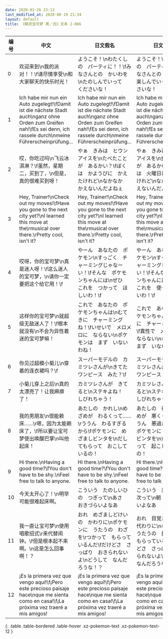 ```yaml
---
date: 2020-03-26 23:13
last_modified_at: 2020-08-19 21:34
layout: default
title: 《精灵宝可梦 黑／白》文本 2-066
---
```

| 编号 | 中文 | 日文假名 | 日文汉字 |
| ---- | ---- | ---- | --- |
| 0 | 欢迎来到\n我的派对！！\f请尽情享受\n和大家聊天的快乐时光！ | ようこそ！\nわたくしの　パーティに！！\fみなさんとの　かいわを\nたのしんでいって　くださいな！ | ようこそ！\nわたくしの　パーティに！！\fみなさんとの　会話を\n楽しんでいって　くださいな！ |
| 1 | Ich habe mir nun ein Auto zugelegt!\fDamit ist die nächste Stadt auch\nganz ohne Orden zum Greifen nah!\fEs sei denn, ich rassele durch\nmeine Führerscheinprüfung... | Ich habe mir nun ein Auto zugelegt!\fDamit ist die nächste Stadt auch\nganz ohne Orden zum Greifen nah!\fEs sei denn, ich rassele durch\nmeine Führerscheinprüfung... | Ich habe mir nun ein Auto zugelegt!\fDamit ist die nächste Stadt auch\nganz ohne Orden zum Greifen nah!\fEs sei denn, ich rassele durch\nmeine Führerscheinprüfung... |
| 2 | 哎，你吃过吗\n飞云冰淇淋？\f虽然，星期二，买到了，\n但是，真的很难买到呀！ | やぁ　きみは　ヒウンアイスを\nたべたことが　あるかい？\fぼくは　かようびに　かえたけれど\nなかなか　かえないんだよねぇ | やぁ　きみは　ヒウンアイスを\n食べたことが　あるかい？\fぼくは　火曜日に　買えたけれど\nなかなか　買えないんだよねぇ |
| 3 | Hey, Trainer!\nCheck out my moves!\fHave you gone to the next city yet?\nI learned this move at the\rmusical over there.\rPretty cool, isn't it? | Hey, Trainer!\nCheck out my moves!\fHave you gone to the next city yet?\nI learned this move at the\rmusical over there.\rPretty cool, isn't it? | Hey, Trainer!\nCheck out my moves!\fHave you gone to the next city yet?\nI learned this move at the\rmusical over there.\rPretty cool, isn't it? |
| 4 | 哎呀，你的宝可梦\n真是迷人呀！\f这么迷人的宝可梦，\n请你一定要把这个给它用！\f | やーん　あなたの　ポケモン\nすっごく　チャーミングじゃなーい！\fそんな　ポケモンちゃんには\nぜひ　これを　つかって　ほしいわ！\f | やーん　あなたの　ポケモン\nすっごく　チャーミングじゃなーい！\fそんな　ポケモンちゃんには\nぜひ　これを　使って　ほしいわ！\f |
| 5 | 这样你的宝可梦\n就超级无敌迷人了！\f根本就没有\n不会为异性着迷的宝可梦嘛！ | これで　あなたの　ポケモンちゃんは\nむてきに　チャーミングね！\fいせいで　メロメロに　ならない\nポケモンは　まず　いないわね！ | これで　あなたの　ポケモンちゃんは\n無敵に　チャーミングね！\f異性で　メロメロに　ならない\nポケモンは　まず　いないわね！ |
| 6 | 你见过超模小菊儿\n穿着的连衣裙吗？\f | スーパーモデルの　カミツレさんが\nきてた　ワンピース　みた？\f | スーパーモデルの　カミツレさんが\n着てた　ワンピース　みた？\f |
| 7 | 小菊儿穿上之后\n真的太漂亮了！让我麻痹了！ | カミツレさんが　きてると\nステキよね！　しびれちゃう！ | カミツレさんが　着てると\nステキよね！　しびれちゃう！ |
| 8 | 我的男朋友\n很能赖床……\r嗯，因为太能赖床了，\f所以要让宝可梦使出唤醒巴掌\n叫他起床！ | あたしの　かれし\nめざめが　わるくって……\rううん　わるすぎるから\fポケモンに　めざましビンタを\nだしてもらって　おこしているの！ | あたしの　彼氏\n目覚めが　悪くって……\rううん　悪過ぎるから\fポケモンに　めざましビンタを\nだしてもらって　起こしているの！ |
| 9 | Hi there.\nHaving a good time?\fYou don't have to be shy.\nFeel free to talk to anyone. | Hi there.\nHaving a good time?\fYou don't have to be shy.\nFeel free to talk to anyone. | Hi there.\nHaving a good time?\fYou don't have to be shy.\nFeel free to talk to anyone. |
| 10 | 今天太开心了！\n明早可能很难起床啊。 | こういう　たのしいひの　つぎって\nあさ　おきづらいよなあ | こういう　楽しい日の　次って\n朝　起きづらいよなあ |
| 11 | 我一直让宝可梦\n使用唱歌招式\r来代替闹钟。\f但是根本起不来啊。\n这是怎么回事啊！？ | おれ　めざましどけいの　かわりに\nポケモンに　うたうの　わざを\rつかって　もらっているんだ\fだけどさ　さっぱり　おきられないよ\nどうして　なんだろうな！？ | おれ　目覚まし時計の　代わりに\nポケモンに　うたうの　技を\r使って　もらっているんだ\fだけどさ　さっぱり　起きられないよ\nどうして　なんだろうな！？ |
| 12 | ¡Es la primera vez que vengo aquí!\f¡Pero este precioso paisaje hace\nque me sienta como en casa!\f¡La próxima vez traeré a mis amigos! | ¡Es la primera vez que vengo aquí!\f¡Pero este precioso paisaje hace\nque me sienta como en casa!\f¡La próxima vez traeré a mis amigos! | ¡Es la primera vez que vengo aquí!\f¡Pero este precioso paisaje hace\nque me sienta como en casa!\f¡La próxima vez traeré a mis amigos! |
{: .table .table-bordered .table-hover .xz-pokemon-text .xz-pokemon-text-12 }